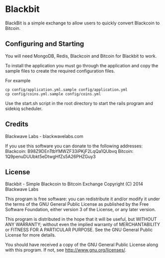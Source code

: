 Blackbit
=========

BlackBit is a simple exchange to allow users to quickly convert Blackcoin to Bitcoin.

Configuring and Starting
-------------

You will need MongoDB, Redis, Blackcoin and Bitcoin for Blackbit to work.

To install the application you must go through the application and copy the sample files to create the required configuration files. 

For example

    cp config/application.yml.sample config/application.yml
    cp config/coins.yml.sample config/coins.yml

Use the start.sh script in the root directory to start the rails program and sidekiq scheduler. 


Credits
-------

Blackwave Labs - blackwavelabs.com

If you use this software you can donate to the following addresses:
Blackcoin: B98Z9DEnTtbYMWZF33iPKjF2LqQa1QUbvq
Bitcoin:   1Q9penuDUUbkt5eDtwgHfZs5A26PHZGuy3

License
-------

Blackbit - Simple Blackcoin to Bitcoin Exchange
Copyright (C) 2014 Blackwave Labs

This program is free software: you can redistribute it and/or modify
it under the terms of the GNU General Public License as published by
the Free Software Foundation, either version 3 of the License, or
any later version.

This program is distributed in the hope that it will be useful,
but WITHOUT ANY WARRANTY; without even the implied warranty of
MERCHANTABILITY or FITNESS FOR A PARTICULAR PURPOSE.  See the
GNU General Public License for more details.

You should have received a copy of the GNU General Public License
along with this program.  If not, see <http://www.gnu.org/licenses/>.
